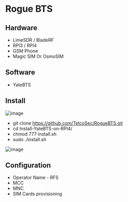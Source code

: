 # Rogue BTS




## Hardware

- LimeSDR / BladeRF
- RPI3 / RPI4
- GSM Phone
- Magic SIM Or OsmoSIM

## Software

- YateBTS

## Install
![image](https://github.com/user-attachments/assets/29e580f3-c7ea-4c6a-87b9-b0bd59a1325e)


- git clone https://github.com/TelcoSec/RogueBTS.git
- cd Install-YateBTS-on-RPI4/
- chmod 777 install.sh
- sudo ./install.sh

![image](https://github.com/user-attachments/assets/a6e33efd-3260-41be-8fb6-0e05dcd11935)


## Configuration

- Operator Name - RFS
- MCC 
- MNC
- SIM Cards provisioning

